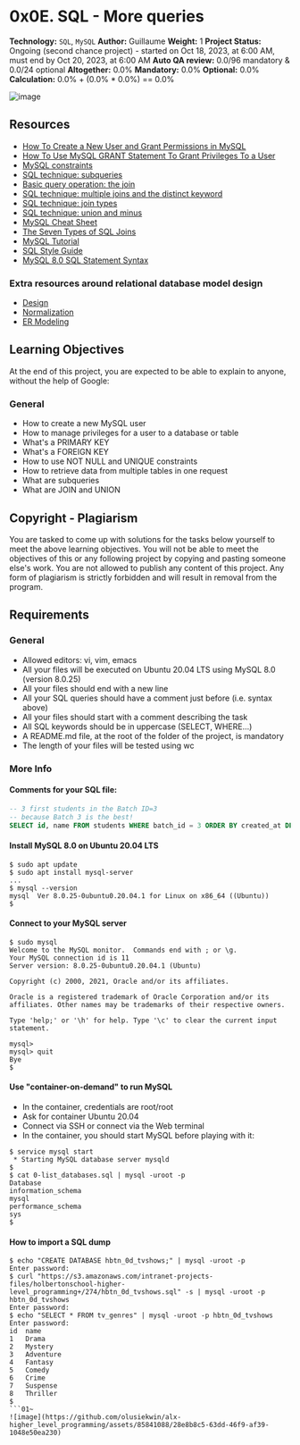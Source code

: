 
# 0x0E. SQL - More queries

**Technology:**
`SQL`, `MySQL`
**Author:** Guillaume
**Weight:** 1
**Project Status:** Ongoing (second chance project) - started on Oct 18, 2023, at 6:00 AM, must end by Oct 20, 2023, at 6:00 AM
**Auto QA review:** 0.0/96 mandatory & 0.0/24 optional
**Altogether:** 0.0%
**Mandatory:** 0.0%
**Optional:** 0.0%
**Calculation:** 0.0% + (0.0% * 0.0%) == 0.0%

![image](https://github.com/olusiekwin/alx-higher_level_programming/assets/85841088/605d0499-492e-458b-8c31-b25a0eed475b)

## Resources
- [How To Create a New User and Grant Permissions in MySQL](link)
- [How To Use MySQL GRANT Statement To Grant Privileges To a User](link)
- [MySQL constraints](link)
- [SQL technique: subqueries](link)
- [Basic query operation: the join](link)
- [SQL technique: multiple joins and the distinct keyword](link)
- [SQL technique: join types](link)
- [SQL technique: union and minus](link)
- [MySQL Cheat Sheet](link)
- [The Seven Types of SQL Joins](link)
- [MySQL Tutorial](link)
- [SQL Style Guide](link)
- [MySQL 8.0 SQL Statement Syntax](link)

### Extra resources around relational database model design
- [Design](link)
- [Normalization](link)
- [ER Modeling](link)

## Learning Objectives
At the end of this project, you are expected to be able to explain to anyone, without the help of Google:

### General
- How to create a new MySQL user
- How to manage privileges for a user to a database or table
- What's a PRIMARY KEY
- What's a FOREIGN KEY
- How to use NOT NULL and UNIQUE constraints
- How to retrieve data from multiple tables in one request
- What are subqueries
- What are JOIN and UNION

## Copyright - Plagiarism
You are tasked to come up with solutions for the tasks below yourself to meet the above learning objectives. You will not be able to meet the objectives of this or any following project by copying and pasting someone else's work. You are not allowed to publish any content of this project. Any form of plagiarism is strictly forbidden and will result in removal from the program.

## Requirements

### General
- Allowed editors: vi, vim, emacs
- All your files will be executed on Ubuntu 20.04 LTS using MySQL 8.0 (version 8.0.25)
- All your files should end with a new line
- All your SQL queries should have a comment just before (i.e. syntax above)
- All your files should start with a comment describing the task
- All SQL keywords should be in uppercase (SELECT, WHERE...)
- A README.md file, at the root of the folder of the project, is mandatory
- The length of your files will be tested using wc

### More Info
#### Comments for your SQL file:
```sql
-- 3 first students in the Batch ID=3
-- because Batch 3 is the best!
SELECT id, name FROM students WHERE batch_id = 3 ORDER BY created_at DESC LIMIT 3;
```

#### Install MySQL 8.0 on Ubuntu 20.04 LTS
```shell
$ sudo apt update
$ sudo apt install mysql-server
...
$ mysql --version
mysql  Ver 8.0.25-0ubuntu0.20.04.1 for Linux on x86_64 ((Ubuntu))
$
```

#### Connect to your MySQL server
```shell
$ sudo mysql
Welcome to the MySQL monitor.  Commands end with ; or \g.
Your MySQL connection id is 11
Server version: 8.0.25-0ubuntu0.20.04.1 (Ubuntu)

Copyright (c) 2000, 2021, Oracle and/or its affiliates.

Oracle is a registered trademark of Oracle Corporation and/or its affiliates. Other names may be trademarks of their respective owners.

Type 'help;' or '\h' for help. Type '\c' to clear the current input statement.

mysql>
mysql> quit
Bye
$
```

#### Use "container-on-demand" to run MySQL
- In the container, credentials are root/root
- Ask for container Ubuntu 20.04
- Connect via SSH or connect via the Web terminal
- In the container, you should start MySQL before playing with it:
```shell
$ service mysql start
 * Starting MySQL database server mysqld 
$
$ cat 0-list_databases.sql | mysql -uroot -p
Database                                                                                   
information_schema                                                                         
mysql                                                                                      
performance_schema                                                                         
sys                      
$
```

#### How to import a SQL dump
```shell
$ echo "CREATE DATABASE hbtn_0d_tvshows;" | mysql -uroot -p
Enter password: 
$ curl "https://s3.amazonaws.com/intranet-projects-files/holbertonschool-higher-level_programming+/274/hbtn_0d_tvshows.sql" -s | mysql -uroot -p hbtn_0d_tvshows
Enter password: 
$ echo "SELECT * FROM tv_genres" | mysql -uroot -p hbtn_0d_tvshows
Enter password: 
id  name
1   Drama
2   Mystery
3   Adventure
4   Fantasy
5   Comedy
6   Crime
7   Suspense
8   Thriller
$
```01~
![image](https://github.com/olusiekwin/alx-higher_level_programming/assets/85841088/28e8b8c5-63dd-46f9-af39-1048e50ea230)

